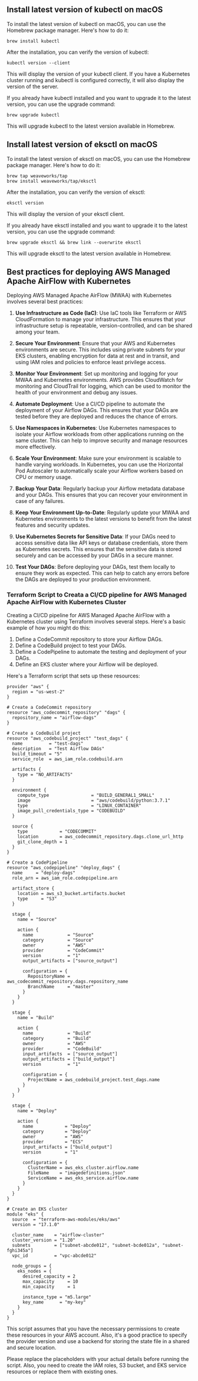 ## Install latest version of kubectl on macOS


To install the latest version of kubectl on macOS, you can use the Homebrew package manager. Here's how to do it:
```
brew install kubectl
```

After the installation, you can verify the version of kubectl:
```
kubectl version --client
```

This will display the version of your kubectl client. If you have a Kubernetes cluster running and kubectl is configured correctly, it will also display the version of the server.

If you already have kubectl installed and you want to upgrade it to the latest version, you can use the upgrade command:

```
brew upgrade kubectl
```
This will upgrade kubectl to the latest version available in Homebrew.


## Install latest version of eksctl on macOS


To install the latest version of eksctl on macOS, you can use the Homebrew package manager. Here's how to do it:

```
brew tap weaveworks/tap
brew install weaveworks/tap/eksctl
```
After the installation, you can verify the version of eksctl:

```
eksctl version
```

This will display the version of your eksctl client.

If you already have eksctl installed and you want to upgrade it to the latest version, you can use the upgrade command:

```
brew upgrade eksctl && brew link --overwrite eksctl
```

This will upgrade eksctl to the latest version available in Homebrew.



## Best practices for deploying AWS Managed Apache AirFlow with Kubernetes

Deploying AWS Managed Apache AirFlow (MWAA) with Kubernetes involves several best practices:

1. **Use Infrastructure as Code (IaC)**: Use IaC tools like Terraform or AWS CloudFormation to manage your infrastructure. This ensures that your infrastructure setup is repeatable, version-controlled, and can be shared among your team.

2. **Secure Your Environment**: Ensure that your AWS and Kubernetes environments are secure. This includes using private subnets for your EKS clusters, enabling encryption for data at rest and in transit, and using IAM roles and policies to enforce least privilege access.

3. **Monitor Your Environment**: Set up monitoring and logging for your MWAA and Kubernetes environments. AWS provides CloudWatch for monitoring and CloudTrail for logging, which can be used to monitor the health of your environment and debug any issues.

4. **Automate Deployment**: Use a CI/CD pipeline to automate the deployment of your Airflow DAGs. This ensures that your DAGs are tested before they are deployed and reduces the chance of errors.

5. **Use Namespaces in Kubernetes**: Use Kubernetes namespaces to isolate your Airflow workloads from other applications running on the same cluster. This can help to improve security and manage resources more effectively.

6. **Scale Your Environment**: Make sure your environment is scalable to handle varying workloads. In Kubernetes, you can use the Horizontal Pod Autoscaler to automatically scale your Airflow workers based on CPU or memory usage.

7. **Backup Your Data**: Regularly backup your Airflow metadata database and your DAGs. This ensures that you can recover your environment in case of any failures.

8. **Keep Your Environment Up-to-Date**: Regularly update your MWAA and Kubernetes environments to the latest versions to benefit from the latest features and security updates.

9. **Use Kubernetes Secrets for Sensitive Data**: If your DAGs need to access sensitive data like API keys or database credentials, store them as Kubernetes secrets. This ensures that the sensitive data is stored securely and can be accessed by your DAGs in a secure manner.

10. **Test Your DAGs**: Before deploying your DAGs, test them locally to ensure they work as expected. This can help to catch any errors before the DAGs are deployed to your production environment.


### Terraform Script to Creata a CI/CD pipeline for AWS Managed Apache AirFlow with Kubernetes Cluster

Creating a CI/CD pipeline for AWS Managed Apache AirFlow with a Kubernetes cluster using Terraform involves several steps. Here's a basic example of how you might do this:

1. Define a CodeCommit repository to store your Airflow DAGs.
2. Define a CodeBuild project to test your DAGs.
3. Define a CodePipeline to automate the testing and deployment of your DAGs.
4. Define an EKS cluster where your Airflow will be deployed.

Here's a Terraform script that sets up these resources:

```hcl
provider "aws" {
  region = "us-west-2"
}

# Create a CodeCommit repository
resource "aws_codecommit_repository" "dags" {
  repository_name = "airflow-dags"
}

# Create a CodeBuild project
resource "aws_codebuild_project" "test_dags" {
  name          = "test-dags"
  description   = "Test Airflow DAGs"
  build_timeout = "5"
  service_role  = aws_iam_role.codebuild.arn

  artifacts {
    type = "NO_ARTIFACTS"
  }

  environment {
    compute_type                = "BUILD_GENERAL1_SMALL"
    image                       = "aws/codebuild/python:3.7.1"
    type                        = "LINUX_CONTAINER"
    image_pull_credentials_type = "CODEBUILD"
  }

  source {
    type            = "CODECOMMIT"
    location        = aws_codecommit_repository.dags.clone_url_http
    git_clone_depth = 1
  }
}

# Create a CodePipeline
resource "aws_codepipeline" "deploy_dags" {
  name     = "deploy-dags"
  role_arn = aws_iam_role.codepipeline.arn

  artifact_store {
    location = aws_s3_bucket.artifacts.bucket
    type     = "S3"
  }

  stage {
    name = "Source"

    action {
      name             = "Source"
      category         = "Source"
      owner            = "AWS"
      provider         = "CodeCommit"
      version          = "1"
      output_artifacts = ["source_output"]

      configuration = {
        RepositoryName = aws_codecommit_repository.dags.repository_name
        BranchName     = "master"
      }
    }
  }

  stage {
    name = "Build"

    action {
      name             = "Build"
      category         = "Build"
      owner            = "AWS"
      provider         = "CodeBuild"
      input_artifacts  = ["source_output"]
      output_artifacts = ["build_output"]
      version          = "1"

      configuration = {
        ProjectName = aws_codebuild_project.test_dags.name
      }
    }
  }

  stage {
    name = "Deploy"

    action {
      name            = "Deploy"
      category        = "Deploy"
      owner           = "AWS"
      provider        = "ECS"
      input_artifacts = ["build_output"]
      version         = "1"

      configuration = {
        ClusterName = aws_eks_cluster.airflow.name
        FileName    = "imagedefinitions.json"
        ServiceName = aws_eks_service.airflow.name
      }
    }
  }
}

# Create an EKS cluster
module "eks" {
  source  = "terraform-aws-modules/eks/aws"
  version = "17.1.0"

  cluster_name    = "airflow-cluster"
  cluster_version = "1.20"
  subnets         = ["subnet-abcde012", "subnet-bcde012a", "subnet-fghi345a"]
  vpc_id          = "vpc-abcde012"

  node_groups = {
    eks_nodes = {
      desired_capacity = 2
      max_capacity     = 10
      min_capacity     = 1

      instance_type = "m5.large"
      key_name      = "my-key"
    }
  }
}
```

This script assumes that you have the necessary permissions to create these resources in your AWS account. Also, it's a good practice to specify the provider version and use a backend for storing the state file in a shared and secure location.

Please replace the placeholders with your actual details before running the script. Also, you need to create the IAM roles, S3 bucket, and EKS service resources or replace them with existing ones.
